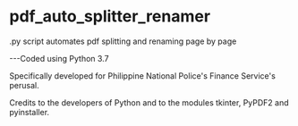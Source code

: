 # pdf_auto_splitter_renamer
.py script automates pdf splitting and renaming page by page

---Coded using Python 3.7 


Specifically developed for Philippine National Police's Finance Service's perusal.

Credits to the developers of Python and to the modules tkinter, PyPDF2 and pyinstaller.
